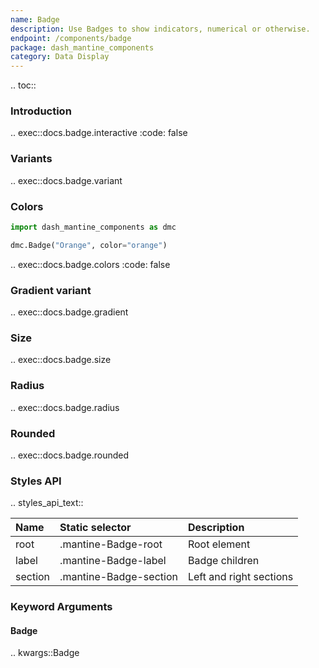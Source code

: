 ```yaml
---
name: Badge
description: Use Badges to show indicators, numerical or otherwise.
endpoint: /components/badge
package: dash_mantine_components
category: Data Display
---
```


.. toc::

### Introduction

.. exec::docs.badge.interactive
    :code: false

### Variants

.. exec::docs.badge.variant

### Colors

```python
import dash_mantine_components as dmc

dmc.Badge("Orange", color="orange")
```

.. exec::docs.badge.colors
    :code: false

### Gradient variant

.. exec::docs.badge.gradient

### Size

.. exec::docs.badge.size

### Radius

.. exec::docs.badge.radius

### Rounded

.. exec::docs.badge.rounded

### Styles API

.. styles_api_text::

| Name         | Static selector             | Description             |
|:-------------|:----------------------------|:------------------------|
| root         | .mantine-Badge-root         | Root element            |
| label        | .mantine-Badge-label        | Badge children          |
| section      | .mantine-Badge-section      | Left and right sections |

### Keyword Arguments

#### Badge

.. kwargs::Badge
